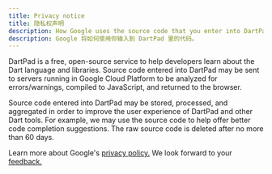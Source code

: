 ```yaml
---
title: Privacy notice
title: 隐私权声明
description: How Google uses the source code that you enter into DartPad.
description: Google 将如何使用你输入到 DartPad 里的代码。
---
```


DartPad is a free, open-source service to help developers learn about the Dart
language and libraries. Source code entered into DartPad may be sent to servers
running in Google Cloud Platform to be analyzed for errors/warnings, compiled to
JavaScript, and returned to the browser.

Source code entered into DartPad may be stored, processed, and aggregated in
order to improve the user experience of DartPad and other Dart tools. For
example, we may use the source code to help offer better code completion
suggestions. The raw source code is deleted after no more than 60 days.

Learn more about Google's [privacy
policy.](http://www.google.com/policies/privacy/) We look forward to your
[feedback.](https://github.com/dart-lang/dart-pad/issues)
